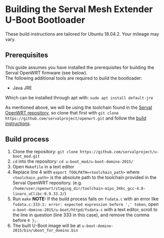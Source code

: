 # Building the Serval Mesh Extender U-Boot Bootloader
These build instructions are tailored for Ubuntu 18.04.2. Your mileage may vary.
## Prerequisites
This guide assumes you have installed the prerequisites for building the Serval OpenWRT firmware (see below).  
The following additional tools are required to build the bootloader:
- Java JRE

Which can be installed through apt with: `sudo apt install default-jre`

As mentioned above, we will be using the toolchain found in the [Serval OpenWRT repository](https://github.com/servalproject/openwrt), so clone that first with `git clone https://github.com/servalproject/openwrt.git` and follow the [build instructions](mesh-extender-firmware-build.md).

## Build process
1. Clone the repository: `git clone https://github.com/servalproject/u-boot_mod.git`
2. `cd` into the repository: `cd u-boot_mod/u-boot-domino-2015/`
3. Open `Makefile` in a text editor
4. Replace line 4 with `export TOOLPATH=<toolchain_path>` where `<toolchain_path>` is the absolute path to the toolchain provided in the Serval OpenWRT repository. (e.g. `/home/user/openwrt/staging_dir/toolchain-mips_34kc_gcc-4.8-linaro_uClibc-0.9.33.2/`)
5. Run `make`
   **NOTE:** If the build process fails on `fsdata.c` with an error like `fsdata.c:333:1: error: expected expression before ',' token`, open `u-boot-domino-2015/u-boot/httpd/fsdata.c` with a text editor, scroll to the line in question (line 333 in this case), and remove the comma before `0 };`.
6. The built U-Boot image will be at `u-boot-domino-2015/bin/uboot_for_domino.bin`
